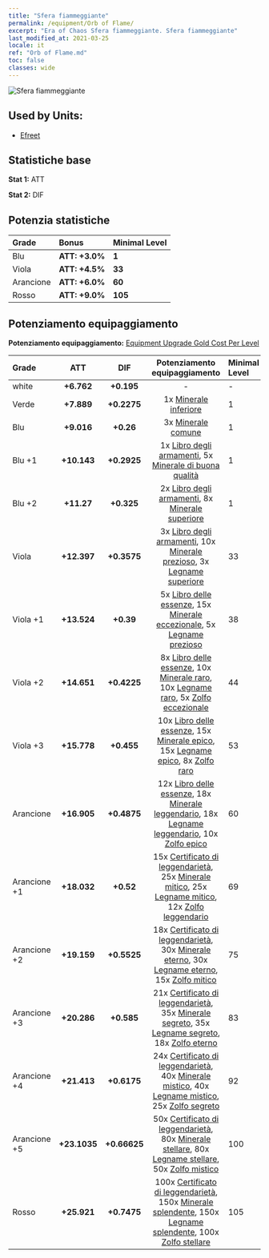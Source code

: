```yaml
---
title: "Sfera fiammeggiante"
permalink: /equipment/Orb of Flame/
excerpt: "Era of Chaos Sfera fiammeggiante. Sfera fiammeggiante"
last_modified_at: 2021-03-25
locale: it
ref: "Orb of Flame.md"
toc: false
classes: wide
---
```


  ![Sfera fiammeggiante](/images/e/e_5061.png)

## Used by Units:

* [Efreet](/it/units/Efreeti/) 


## Statistiche base
 **Stat 1:** ATT

 **Stat 2:** DIF

## Potenzia statistiche

  |     Grade    |   Bonus | Minimal Level | 
  |:-------------|:--------|:--------------| 
  | Blu | **ATT: +3.0%** | **1** | 
  | Viola | **ATT: +4.5%** | **33** | 
  | Arancione | **ATT: +6.0%** | **60** | 
  | Rosso | **ATT: +9.0%** | **105** | 


## Potenziamento equipaggiamento
 **Potenziamento equipaggiamento:** [Equipment Upgrade Gold Cost Per Level](/equipment/EquipmentUpgradeCostPerLevel/) 

  |          Grade      | ATT | DIF | Potenziamento equipaggiamento | Minimal Level |
  |:--------------------|:---------:|:---------:|:----------------:|:--------------|
  | white | **+6.762** | **+0.195** | - | - |
  | Verde | **+7.889** | **+0.2275** | 1x [Minerale inferiore](/it/Items/mat_1/) | 1 |
  | Blu | **+9.016** | **+0.26** | 3x [Minerale comune](/it/Items/mat_6/) | 1 |
  | Blu +1 | **+10.143** | **+0.2925** | 1x [Libro degli armamenti](/it/Items/mat_18/), 5x [Minerale di buona qualità](/it/Items/mat_12/) | 1 |
  | Blu +2 | **+11.27** | **+0.325** | 2x [Libro degli armamenti](/it/Items/mat_25/), 8x [Minerale superiore](/it/Items/mat_19/) | 1 |
  | Viola | **+12.397** | **+0.3575** | 3x [Libro degli armamenti](/it/Items/mat_32/), 10x [Minerale prezioso](/it/Items/mat_26/), 3x [Legname superiore](/it/Items/mat_20/) | 33 |
  | Viola +1 | **+13.524** | **+0.39** | 5x [Libro delle essenze](/it/Items/mat_39/), 15x [Minerale eccezionale](/it/Items/mat_33/), 5x [Legname prezioso](/it/Items/mat_27/) | 38 |
  | Viola +2 | **+14.651** | **+0.4225** | 8x [Libro delle essenze](/it/Items/mat_46/), 10x [Minerale raro](/it/Items/mat_40/), 10x [Legname raro](/it/Items/mat_41/), 5x [Zolfo eccezionale](/it/Items/mat_36/) | 44 |
  | Viola +3 | **+15.778** | **+0.455** | 10x [Libro delle essenze](/it/Items/mat_53/), 15x [Minerale epico](/it/Items/mat_47/), 15x [Legname epico](/it/Items/mat_48/), 8x [Zolfo raro](/it/Items/mat_43/) | 53 |
  | Arancione | **+16.905** | **+0.4875** | 12x [Libro delle essenze](/it/Items/mat_60/), 18x [Minerale leggendario](/it/Items/mat_54/), 18x [Legname leggendario](/it/Items/mat_55/), 10x [Zolfo epico](/it/Items/mat_50/) | 60 |
  | Arancione +1 | **+18.032** | **+0.52** | 15x [Certificato di leggendarietà](/it/Items/mat_67/), 25x [Minerale mitico](/it/Items/mat_61/), 25x [Legname mitico](/it/Items/mat_62/), 12x [Zolfo leggendario](/it/Items/mat_57/) | 69 |
  | Arancione +2 | **+19.159** | **+0.5525** | 18x [Certificato di leggendarietà](/it/Items/mat_74/), 30x [Minerale eterno](/it/Items/mat_68/), 30x [Legname eterno](/it/Items/mat_69/), 15x [Zolfo mitico](/it/Items/mat_64/) | 75 |
  | Arancione +3 | **+20.286** | **+0.585** | 21x [Certificato di leggendarietà](/it/Items/mat_81/), 35x [Minerale segreto](/it/Items/mat_75/), 35x [Legname segreto](/it/Items/mat_76/), 18x [Zolfo eterno](/it/Items/mat_71/) | 83 |
  | Arancione +4 | **+21.413** | **+0.6175** | 24x [Certificato di leggendarietà](/it/Items/mat_88/), 40x [Minerale mistico](/it/Items/mat_82/), 40x [Legname mistico](/it/Items/mat_83/), 25x [Zolfo segreto](/it/Items/mat_78/) | 92 |
  | Arancione +5 | **+23.1035** | **+0.66625** | 50x [Certificato di leggendarietà](/it/Items/mat_95/), 80x [Minerale stellare](/it/Items/mat_89/), 80x [Legname stellare](/it/Items/mat_90/), 50x [Zolfo mistico](/it/Items/mat_85/) | 100 |
  | Rosso | **+25.921** | **+0.7475** | 100x [Certificato di leggendarietà](/it/Items/mat_102/), 150x [Minerale splendente](/it/Items/mat_96/), 150x [Legname splendente](/it/Items/mat_97/), 100x [Zolfo stellare](/it/Items/mat_92/) | 105 |

